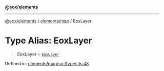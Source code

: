 [**@eox/elements**](../../../README.md)

***

[@eox/elements](../../../modules.md) / [elements/map](../README.md) / EoxLayer

# Type Alias: EoxLayer

> **EoxLayer** = [`EoxLayer`](EoxLayer.md)

Defined in: [elements/map/src/types.ts:43](https://github.com/EOX-A/EOxElements/blob/2959304700f39ffdecbdb918952cf7500528a204/elements/map/src/types.ts#L43)
